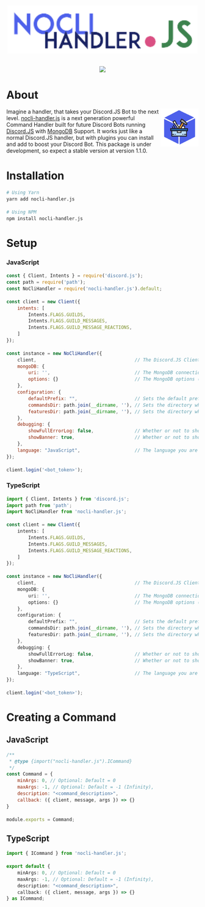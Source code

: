 <div align="center">
  <br />
  <p>
    <img src="./assets/Banner.png" width=500 />
  </p>
  <br />
  <img src="https://nodei.co/npm/nocli-handler.js.png" />
  <p></p>
</div>

# About
<img src="./assets/Logo.png" width="100" align="right" />

Imagine a handler, that takes your Discord.JS Bot to the next level. [nocli-handler.js](https://github.com/tribui141108/nocli-handler.js) is a next generation powerful Command Handler built for future Discord Bots running [Discord.JS](https://discord.js.org) with [MongoDB](https://mongodb.com) Support. It works just like a normal Discord.JS handler, but with plugins you can install and add to boost your Discord Bot. This package is under development, so expect a stable version at version 1.1.0.

# Installation
```bash
# Using Yarn
yarn add nocli-handler.js

# Using NPM
npm install nocli-handler.js
```

# Setup
### JavaScript
```js
const { Client, Intents } = require('discord.js');
const path = require('path');
const NoCliHandler = require('nocli-handler.js').default;

const client = new Client({
    intents: [
        Intents.FLAGS.GUILDS,
        Intents.FLAGS.GUILD_MESSAGES,
        Intents.FLAGS.GUILD_MESSAGE_REACTIONS,
    ]
});

const instance = new NoCliHandler({
    client,                                    // The Discord.JS Client you initialized
    mongoDB: {
        uri: '',                               // The MongoDB connection string
        options: {}                            // The MongoDB options (optional)
    },
    configuration: {
        defaultPrefix: "",                     // Sets the default prefix (default = "!")
        commandsDir: path.join(__dirname, ''), // Sets the directory where the commands are located
        featuresDir: path.join(__dirname, ''), // Sets the directory where the features are located (will be implemented in the next version)
    },
    debugging: {
        showFullErrorLog: false,               // Whether or not to show the full error log (default = false)
        showBanner: true,                      // Whether or not to show the banner upon the start of the program (default = true)
    },
    language: "JavaScript",                    // The language you are using to develop your Discord.JS Bot
});

client.login('<bot_token>');
```

### TypeScript
```ts
import { Client, Intents } from 'discord.js';
import path from 'path';
import NoCliHandler from 'nocli-handler.js';

const client = new Client({
    intents: [
        Intents.FLAGS.GUILDS,
        Intents.FLAGS.GUILD_MESSAGES,
        Intents.FLAGS.GUILD_MESSAGE_REACTIONS,
    ]
});

const instance = new NoCliHandler({
    client,                                    // The Discord.JS Client you initialized
    mongoDB: {
        uri: '',                               // The MongoDB connection string
        options: {}                            // The MongoDB options (optional)
    },
    configuration: {
        defaultPrefix: "",                     // Sets the default prefix (default = "!")
        commandsDir: path.join(__dirname, ''), // Sets the directory where the commands are located
        featuresDir: path.join(__dirname, ''), // Sets the directory where the features are located (will be implemented in the next version)
    },
    debugging: {
        showFullErrorLog: false,               // Whether or not to show the full error log (default = false)
        showBanner: true,                      // Whether or not to show the banner upon the start of the program (default = true)
    },
    language: "TypeScript",                    // The language you are using to develop your Discord.JS Bot
});

client.login('<bot_token>');
```


# Creating a Command
## JavaScript
```js
/**
 * @type {import("nocli-handler.js").ICommand}
 */
const Command = {
    minArgs: 0, // Optional: Default = 0
    maxArgs: -1, // Optional: Default = -1 (Infinity),
    description: "<command_description>",
    callback: ({ client, message, args }) => {}
}

module.exports = Command;
```
## TypeScript
```ts
import { ICommand } from 'nocli-handler.js';

export default {
    minArgs: 0, // Optional: Default = 0
    maxArgs: -1, // Optional: Default = -1 (Infinity),
    description: "<command_description>",
    callback: ({ client, message, args }) => {}
} as ICommand;
```
